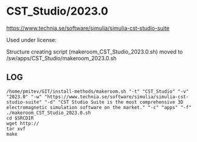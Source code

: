 CST_Studio/2023.0
========================

<https://www.technia.se/software/simulia/simulia-cst-studio-suite>

Used under license:



Structure creating script (makeroom_CST_Studio_2023.0.sh) moved to /sw/apps/CST_Studio/makeroom_2023.0.sh

LOG
---

    /home/pmitev/GIT/install-methods/makeroom.sh "-t" "CST_Studio" "-v" "2023.0" "-w" "https://www.technia.se/software/simulia/simulia-cst-studio-suite" "-d" "CST Studio Suite is the most comprehensive 3D electromagnetic simulation software on the market." "-c" "apps" "-f"
    ./makeroom_CST_Studio_2023.0.sh
    cd $SRCDIR
    wget http://
    tar xvf 
    make

